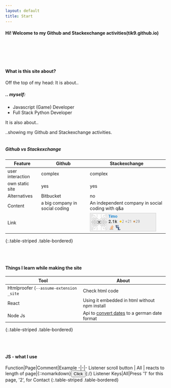 ```yaml
---
layout: default
title: Start
---
```



#### Hi! Welcome to my Github and Stackexchange activities(tik9.github.io)

<span style="display:inline-block; width: 50px;"></span><i class="fas fa-thumbs-up fa-2x"></i>

<br><br>

#### What is this site about?

Off the top of my head: 
It is about..

##### .. myself:
- Javascript (Game) Developer
- Full Stack Python Developer

It is also about..

..showing my Github and Stackexchange activities.
<br><br>


##### Github vs Stackexchange

Feature | Github | Stackexchange
-|-|-
user interaction | complex | complex
own static site | yes | yes
Alternatives | Bitbucket | no
Content | a big company in social coding | An independent company in social coding with q&a | 
Link | |![img-stackex](assets/se.png)
{:.table-striped .table-bordered}

<br><br>

#### Things I learn while making the site

Tool | About
-|-
Htmlproofer (`--assume-extension _site`| Check html code
React | Using it embedded in html without npm install
Node Js|Api to [convert dates](https://rest-test-gamma.vercel.app) to a german date format
{:.table-striped .table-bordered}


<br><br>

#### JS - what I use

Function|Page|Comment|Example
-|-|-
Listener scroll button | All | reacts to length of page|{::nomarkdown}<button class=button onclick='window.scrollTo({top: 0, behavior: "smooth"});'>Click</button>{:/}
Listener Keys|All|Press '1' for this page, '2', for Contact
{:.table-striped .table-bordered}
